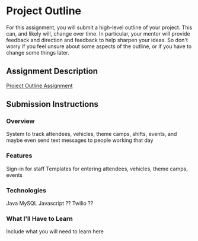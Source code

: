 # Project Outline
For this assignment, you will submit a high-level outline of your project. This can, and likely will, change over time. In particular, your mentor will provide feedback and direction and feedback to help sharpen your ideas. So don't worry if you feel unsure about some aspects of the outline, or if you have to change some things later.

## Assignment Description
[Project Outline Assignment](https://education.launchcode.org/liftoff/assignments/project-outline/)

## Submission Instructions

### Overview
System to track attendees, vehicles, theme camps, shifts, events, and maybe even send text messages to people working that day

### Features
Sign-in for staff
Templates for entering attendees, vehicles, theme camps, events


### Technologies
Java
MySQL
Javascript
?? Twilio ??


### What I'll Have to Learn
Include what you will need to learn here